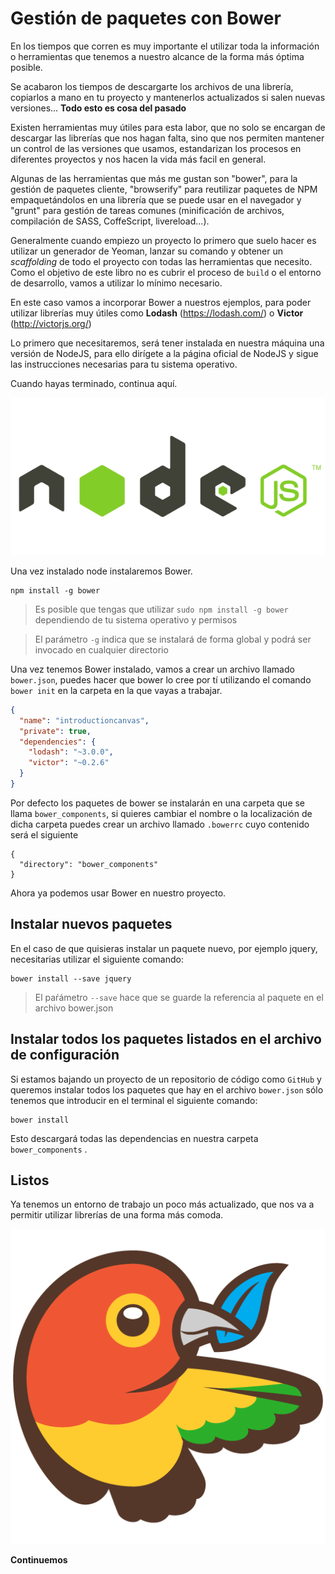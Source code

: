 # Gestión de paquetes con Bower

En los tiempos que corren es muy importante el utilizar toda la información o herramientas que tenemos a nuestro alcance de la forma más óptima posible.

Se acabaron los tiempos de descargarte los archivos de una librería, copiarlos a mano en tu proyecto y mantenerlos actualizados si salen nuevas versiones... **Todo esto es cosa del pasado**

Existen herramientas muy útiles para esta labor, que no solo se encargan de descargar las librerías que nos hagan falta, sino que nos permiten mantener un control de las versiones que usamos, estandarizan los procesos en diferentes proyectos y nos hacen la vida más facil en general.

Algunas de las herramientas que más me gustan son "bower", para la gestión de paquetes cliente, "browserify" para reutilizar paquetes de NPM empaquetándolos en una librería que se puede usar en el navegador y "grunt" para gestión de tareas comunes (minificación de archivos, compilación de SASS, CoffeScript, livereload...).

Generalmente cuando empiezo un proyecto lo primero que suelo hacer es utilizar un generador de Yeoman, lanzar su comando y obtener un _scaffolding_ de todo el proyecto con todas las herramientas que necesito.
Como el objetivo de este libro no es cubrir el proceso de `build` o  el entorno de desarrollo, vamos a utilizar lo mínimo necesario.

En este caso vamos a incorporar Bower a nuestros ejemplos, para poder utilizar librerías muy útiles como **Lodash** (https://lodash.com/) o **Victor** (http://victorjs.org/)


Lo primero que necesitaremos, será tener instalada en nuestra máquina una versión de NodeJS, para ello dirígete a la página oficial de NodeJS y sigue las instrucciones necesarias para tu sistema operativo.

Cuando hayas terminado, continua aquí.

![](https://github.com/rafinskipg/introductioncanvas/raw/master/img/teory/various/nodejs.png)

Una vez instalado node instalaremos Bower.

```
npm install -g bower
```

> Es posible que tengas que utilizar `sudo npm install -g bower`  dependiendo de tu sistema operativo y permisos

> El parámetro `-g` indica que se instalará de forma global y podrá ser invocado en cualquier directorio

Una vez tenemos Bower instalado, vamos a crear un archivo llamado `bower.json`, puedes hacer que bower lo cree por tí utilizando el comando `bower init` en la carpeta en la que vayas a trabajar.

```json
{
  "name": "introductioncanvas",
  "private": true,
  "dependencies": {
    "lodash": "~3.0.0",
    "victor": "~0.2.6"
  }
}

```

Por defecto los paquetes de bower se instalarán en una carpeta que se llama `bower_components`, si quieres cambiar el nombre o la localización de dicha carpeta puedes crear un archivo llamado `.bowerrc` cuyo contenido será el siguiente

```
{
  "directory": "bower_components"
}
```

Ahora ya podemos usar Bower en nuestro proyecto.

## Instalar nuevos paquetes

En el caso de que quisieras instalar un paquete nuevo, por ejemplo jquery, necesitarias utilizar el siguiente comando:

```
bower install --save jquery
```

> El paŕámetro `--save` hace que se guarde la referencia al paquete en el archivo bower.json

## Instalar todos los paquetes listados en el archivo de configuración 

Si estamos bajando un proyecto de un repositorio de código como `GitHub` y queremos instalar todos los paquetes que hay en el archivo `bower.json` sólo tenemos que introducir en el terminal el siguiente comando:

```
bower install
```

Esto descargará todas las dependencias en nuestra carpeta `bower_components` .


## Listos

Ya tenemos un entorno de trabajo un poco más actualizado, que nos va a permitir utilizar librerías de una forma más comoda.

![](https://github.com/rafinskipg/introductioncanvas/raw/master/img/teory/various/bowerjs.png)

__Continuemos__